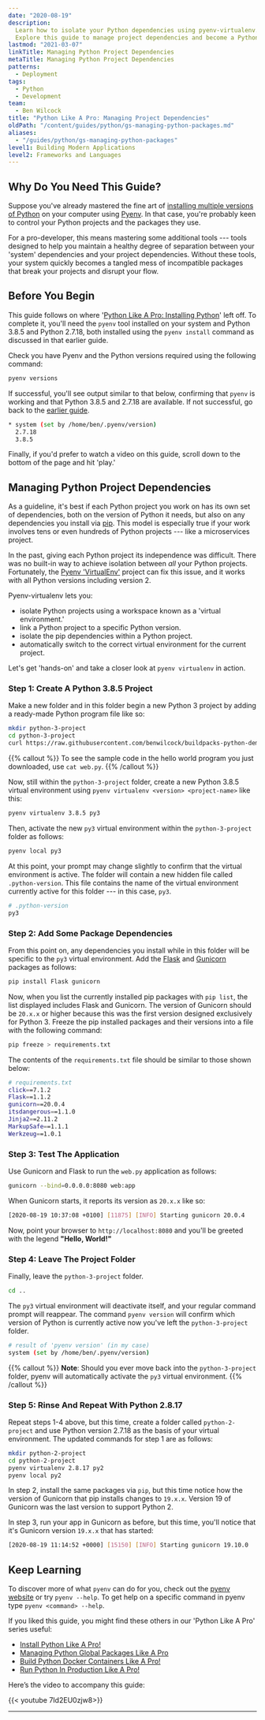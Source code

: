 ```yaml
---
date: "2020-08-19"
description:
  Learn how to isolate your Python dependencies using pyenv-virtualenv.
  Explore this guide to manage project dependencies and become a Python Pro!
lastmod: "2021-03-07"
linkTitle: Managing Python Project Dependencies
metaTitle: Managing Python Project Dependencies
patterns:
  - Deployment
tags:
  - Python
  - Development
team:
  - Ben Wilcock
title: "Python Like A Pro: Managing Project Dependencies"
oldPath: "/content/guides/python/gs-managing-python-packages.md"
aliases:
  - "/guides/python/gs-managing-python-packages"
level1: Building Modern Applications
level2: Frameworks and Languages
---
```


## Why Do You Need This Guide?

Suppose you've already mastered the fine art of [installing multiple versions of Python][install] on your computer using [Pyenv][pyenv]. In that case, you're probably keen to control your Python projects and the packages they use.

For a pro-developer, this means mastering some additional tools --- tools designed to help you maintain a healthy degree of separation between your 'system' dependencies and your project dependencies. Without these tools, your system quickly becomes a tangled mess of incompatible packages that break your projects and disrupt your flow.

## Before You Begin

This guide follows on where '[Python Like A Pro: Installing Python][install]' left off. To complete it, you'll need the `pyenv` tool installed on your system and Python 3.8.5 and Python 2.7.18, both installed using the `pyenv install` command as discussed in that earlier guide.

Check you have Pyenv and the Python versions required using the following command:

```bash
pyenv versions
```

If successful, you'll see output similar to that below, confirming that `pyenv` is working and that Python 3.8.5 and 2.7.18 are available. If not successful, go back to the [earlier guide][install].

```bash
* system (set by /home/ben/.pyenv/version)
  2.7.18
  3.8.5
```

Finally, if you'd prefer to watch a video on this guide, scroll down to the bottom of the page and hit 'play.'

## Managing Python Project Dependencies

As a guideline, it's best if each Python project you work on has its own set of dependencies, both on the version of Python it needs, but also on any dependencies you install via [pip][pip]. This model is especially true if your work involves tens or even hundreds of Python projects --- like a microservices project.

In the past, giving each Python project its independence was difficult. There was no built-in way to achieve isolation between _all_ your Python projects. Fortunately, the [Pyenv 'VirtualEnv'][peve] project can fix this issue, and it works with all Python versions including version 2.

Pyenv-virtualenv lets you:

- isolate Python projects using a workspace known as a 'virtual environment.'
- link a Python project to a specific Python version.
- isolate the pip dependencies within a Python project.
- automatically switch to the correct virtual environment for the current project.

Let's get 'hands-on' and take a closer look at `pyenv virtualenv` in action.

### Step 1: Create A Python 3.8.5 Project

Make a new folder and in this folder begin a new Python 3 project by adding a ready-made Python program file like so:

```bash
mkdir python-3-project
cd python-3-project
curl https://raw.githubusercontent.com/benwilcock/buildpacks-python-demo/master/web.py -o web.py
```

{{% callout %}}
To see the sample code in the hello world program you just downloaded, use `cat web.py`.
{{% /callout %}}

Now, still within the `python-3-project` folder, create a new Python 3.8.5 virtual environment using `pyenv virtualenv <version> <project-name>` like this:

```bash
pyenv virtualenv 3.8.5 py3
```

Then, activate the new `py3` virtual environment within the `python-3-project` folder as follows:

```bash
pyenv local py3
```

At this point, your prompt may change slightly to confirm that the virtual environment is active. The folder will contain a new hidden file called `.python-version`. This file contains the name of the virtual environment currently active for this folder --- in this case, `py3`.

```bash
# .python-version
py3
```

### Step 2: Add Some Package Dependencies

From this point on, any dependencies you install while in this folder will be specific to the `py3` virtual environment. Add the [Flask][flask] and [Gunicorn][gunicorn] packages as follows:

```bash
pip install Flask gunicorn
```

Now, when you list the currently installed pip packages with `pip list`, the list displayed includes Flask and Gunicorn. The version of Gunicorn should be `20.x.x` or higher because this was the first version designed exclusively for Python 3. Freeze the pip installed packages and their versions into a file with the following command:

```bash
pip freeze > requirements.txt
```

The contents of the `requirements.txt` file should be similar to those shown below:

```bash
# requirements.txt
click==7.1.2
Flask==1.1.2
gunicorn==20.0.4
itsdangerous==1.1.0
Jinja2==2.11.2
MarkupSafe==1.1.1
Werkzeug==1.0.1
```

### Step 3: Test The Application

Use Gunicorn and Flask to run the `web.py` application as follows:

```bash
gunicorn --bind=0.0.0.0:8080 web:app
```

When Gunicorn starts, it reports its version as `20.x.x` like so:

```bash
[2020-08-19 10:37:08 +0100] [11875] [INFO] Starting gunicorn 20.0.4
```

Now, point your browser to `http://localhost:8080` and you'll be greeted with the legend **"Hello, World!"**

### Step 4: Leave The Project Folder

Finally, leave the `python-3-project` folder.

```bash
cd ..
```

The `py3` virtual environment will deactivate itself, and your regular command prompt will reappear. The command `pyenv version` will confirm which version of Python is currently active now you've left the `python-3-project` folder.

```bash
# result of 'pyenv version' (in my case)
system (set by /home/ben/.pyenv/version)
```

{{% callout %}}
**Note**: Should you ever move back into the `python-3-project` folder, pyenv will automatically activate the `py3` virtual environment.
{{% /callout %}}

### Step 5: Rinse And Repeat With Python 2.8.17

Repeat steps 1-4 above, but this time, create a folder called `python-2-project` and use Python version 2.7.18 as the basis of your virtual environment. The updated commands for step 1 are as follows:

```bash
mkdir python-2-project
cd python-2-project
pyenv virtualenv 2.8.17 py2
pyenv local py2
```

In step 2, install the same packages via `pip`, but this time notice how the version of Gunicorn that pip installs changes to `19.x.x`. Version 19 of Gunicorn was the last version to support Python 2.

In step 3, run your app in Gunicorn as before, but this time, you'll notice that it's Gunicorn version `19.x.x` that has started:

```bash
[2020-08-19 11:14:52 +0000] [15150] [INFO] Starting gunicorn 19.10.0
```

## Keep Learning

To discover more of what `pyenv` can do for you, check out the [pyenv website][pyenv] or try `pyenv --help`. To get help on a specific command in pyenv type `pyenv <command> --help`.

If you liked this guide, you might find these others in our 'Python Like A Pro' series useful:

- [Install Python Like A Pro!][gs-pyenv]
- [Managing Python Global Packages Like A Pro][gs-pipx]
- [Build Python Docker Containers Like A Pro!][gs-cnb]
- [Run Python In Production Like A Pro!][gs-cf]

Here’s the video to accompany this guide:

{{< youtube 7Id2EU0zjw8>}}

---

[install]: /guides/python/gs-python-like-a-pro
[pyenv]: https://github.com/pyenv/pyenv
[pbpg]: /guides/python/cnb-gs-python
[docs]: https://packaging.python.org/tutorials/installing-packages/
[peve]: https://github.com/pyenv/pyenv-virtualenv
[pip]: https://pip.pypa.io/en/stable/
[gunicorn]: https://gunicorn.org/
[flask]: https://palletsprojects.com/p/flask/
[gs-pyenv]: /guides/python/gs-python-like-a-pro
[gs-pyenv-venv]: /guides/python/gs-managing-python-packages
[gs-pipx]: /guides/python/gs-python-installing-global-packages
[gs-cnb]: /guides/python/cnb-gs-python
[gs-cf]: /guides/python/cf-gs
